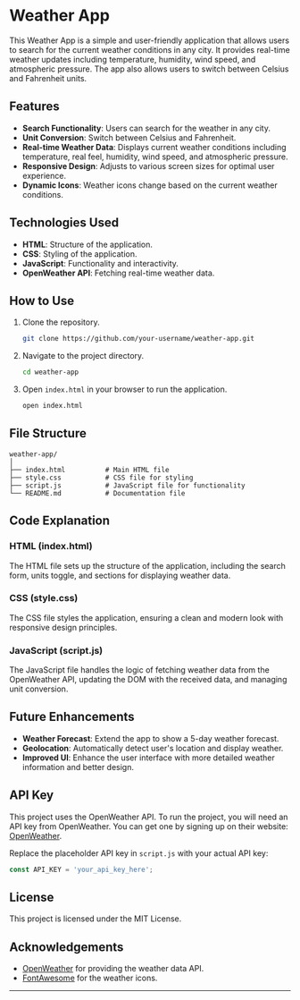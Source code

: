 # Weather App

This Weather App is a simple and user-friendly application that allows users to search for the current weather conditions in any city. It provides real-time weather updates including temperature, humidity, wind speed, and atmospheric pressure. The app also allows users to switch between Celsius and Fahrenheit units.

## Features

- **Search Functionality**: Users can search for the weather in any city.
- **Unit Conversion**: Switch between Celsius and Fahrenheit.
- **Real-time Weather Data**: Displays current weather conditions including temperature, real feel, humidity, wind speed, and atmospheric pressure.
- **Responsive Design**: Adjusts to various screen sizes for optimal user experience.
- **Dynamic Icons**: Weather icons change based on the current weather conditions.

## Technologies Used

- **HTML**: Structure of the application.
- **CSS**: Styling of the application.
- **JavaScript**: Functionality and interactivity.
- **OpenWeather API**: Fetching real-time weather data.

## How to Use

1. Clone the repository.
   ```bash
   git clone https://github.com/your-username/weather-app.git
   ```
2. Navigate to the project directory.
   ```bash
   cd weather-app
   ```
3. Open `index.html` in your browser to run the application.
   ```bash
   open index.html
   ```

## File Structure

```
weather-app/
│
├── index.html          # Main HTML file
├── style.css           # CSS file for styling
├── script.js           # JavaScript file for functionality
└── README.md           # Documentation file
```

## Code Explanation

### HTML (index.html)

The HTML file sets up the structure of the application, including the search form, units toggle, and sections for displaying weather data.

### CSS (style.css)

The CSS file styles the application, ensuring a clean and modern look with responsive design principles.

### JavaScript (script.js)

The JavaScript file handles the logic of fetching weather data from the OpenWeather API, updating the DOM with the received data, and managing unit conversion.

## Future Enhancements

- **Weather Forecast**: Extend the app to show a 5-day weather forecast.
- **Geolocation**: Automatically detect user's location and display weather.
- **Improved UI**: Enhance the user interface with more detailed weather information and better design.

## API Key

This project uses the OpenWeather API. To run the project, you will need an API key from OpenWeather. You can get one by signing up on their website: [OpenWeather](https://openweathermap.org/).

Replace the placeholder API key in `script.js` with your actual API key:
```javascript
const API_KEY = 'your_api_key_here';
```

## License

This project is licensed under the MIT License.

## Acknowledgements

- [OpenWeather](https://openweathermap.org/) for providing the weather data API.
- [FontAwesome](https://fontawesome.com/) for the weather icons.

---

